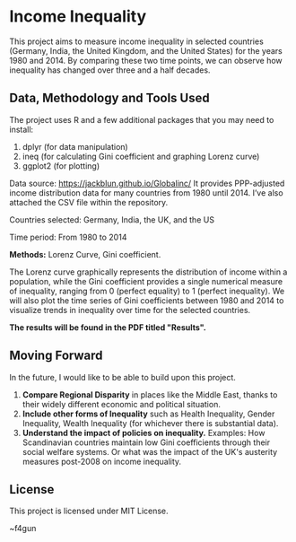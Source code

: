 # Income Inequality
This project aims to measure income inequality in selected countries (Germany, India, the United Kingdom, and the United States) for the years 1980 and 2014. By comparing these two time points, we can observe how inequality has changed over three and a half decades.
## Data, Methodology and Tools Used
The project uses R and a few additional packages that you may need to install: 
1. dplyr (for data manipulation) 
2. ineq (for calculating Gini coefficient and graphing Lorenz curve) 
3. ggplot2 (for plotting)

Data source:  https://jackblun.github.io/Globalinc/ 
It provides PPP-adjusted income distribution data for many countries from 1980 until 2014. I’ve also attached the CSV file within the repository. 

Countries selected: Germany, India, the UK, and the US 

Time period: From 1980 to 2014

**Methods:** Lorenz Curve, Gini coefficient. 

The Lorenz curve graphically represents the distribution of income within a population, while the Gini coefficient provides a single numerical measure of inequality, ranging from 0 (perfect equality) to 1 (perfect inequality). We will also plot the time series of Gini coefficients between 1980 and 2014 to visualize trends in inequality over time for the selected countries. 

**The results will be found in the PDF titled "Results".**

## Moving Forward

In the future, I would like to be able to build upon this project. 
1. **Compare Regional Disparity** in places like the Middle East, thanks to their widely different economic and political situation.
2. **Include other forms of Inequality** such as Health Inequality, Gender Inequality, Wealth Inequality (for whichever there is substantial data).
3. **Understand the impact of policies on inequality.** Examples: How Scandinavian countries maintain low Gini coefficients through their social welfare systems. Or what was the impact of the UK's austerity measures post-2008 on income inequality.

## License

This project is licensed under MIT License.

~f4gun

